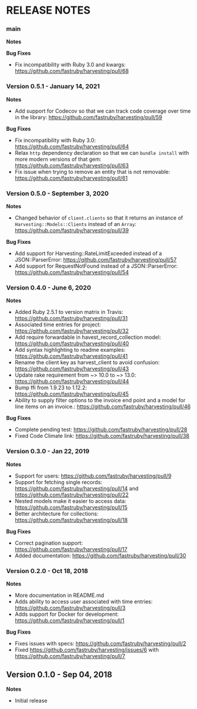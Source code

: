 # RELEASE NOTES

### main

**Notes**

**Bug Fixes**

- Fix incompatibility with Ruby 3.0 and kwargs: https://github.com/fastruby/harvesting/pull/68

### Version 0.5.1 - January 14, 2021

**Notes**
- Add support for Codecov so that we can track code coverage over time in the
library: https://github.com/fastruby/harvesting/pull/59

**Bug Fixes**
- Fix incompatibility with Ruby 3.0: https://github.com/fastruby/harvesting/pull/64
- Relax `http` dependency declaration so that we can `bundle install` with more
modern versions of that gem: https://github.com/fastruby/harvesting/pull/63
- Fix issue when trying to remove an entity that is not removable:
https://github.com/fastruby/harvesting/pull/61

### Version 0.5.0 - September 3, 2020

**Notes**
- Changed behavior of `client.clients` so that it returns an instance of `Harvesting::Models::Clients` instead of an `Array`: https://github.com/fastruby/harvesting/pull/39

**Bug Fixes**
- Add support for Harvesting::RateLimitExceeded instead of a JSON::ParserError: https://github.com/fastruby/harvesting/pull/57
- Add support for RequestNotFound instead of a JSON::ParserError: https://github.com/fastruby/harvesting/pull/54

### Version 0.4.0 - June 6, 2020

**Notes**
- Added Ruby 2.5.1 to version matrix in Travis: https://github.com/fastruby/harvesting/pull/31
- Associated time entries for project: https://github.com/fastruby/harvesting/pull/32
- Add require forwardable in havest_record_collection model: https://github.com/fastruby/harvesting/pull/40
- Add syntax highlighting to readme examples: https://github.com/fastruby/harvesting/pull/41
- Rename the client key as harvest_client to avoid confusion: https://github.com/fastruby/harvesting/pull/43
- Update rake requirement from ~> 10.0 to ~> 13.0: https://github.com/fastruby/harvesting/pull/44
- Bump ffi from 1.9.23 to 1.12.2: https://github.com/fastruby/harvesting/pull/45
- Ability to supply filter options to the invoice end point and a model for line items on an invoice.: https://github.com/fastruby/harvesting/pull/46

**Bug Fixes**

- Complete pending test: https://github.com/fastruby/harvesting/pull/28
- Fixed Code Climate link: https://github.com/fastruby/harvesting/pull/38


### Version 0.3.0 - Jan 22, 2019

**Notes**

- Support for users: https://github.com/fastruby/harvesting/pull/9
- Support for fetching single records: https://github.com/fastruby/harvesting/pull/14 and https://github.com/fastruby/harvesting/pull/22
- Nested models make it easier to access data: https://github.com/fastruby/harvesting/pull/15
- Better architecture for collections: https://github.com/fastruby/harvesting/pull/18

**Bug Fixes**

- Correct pagination support: https://github.com/fastruby/harvesting/pull/17
- Added documentation: https://github.com/fastruby/harvesting/pull/30

### Version 0.2.0 - Oct 18, 2018

**Notes**

- More documentation in README.md
- Adds ability to access user associated with time entries: https://github.com/fastruby/harvesting/pull/3
- Adds support for Docker for development: https://github.com/fastruby/harvesting/pull/1

**Bug Fixes**

- Fixes issues with specs: https://github.com/fastruby/harvesting/pull/2
- Fixed https://github.com/fastruby/harvesting/issues/6 with https://github.com/fastruby/harvesting/pull/7

## Version 0.1.0 - Sep 04, 2018

**Notes**

- Initial release
